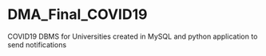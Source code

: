 # DMA_Final_COVID19
COVID19 DBMS for Universities created in MySQL and python application to send notifications
